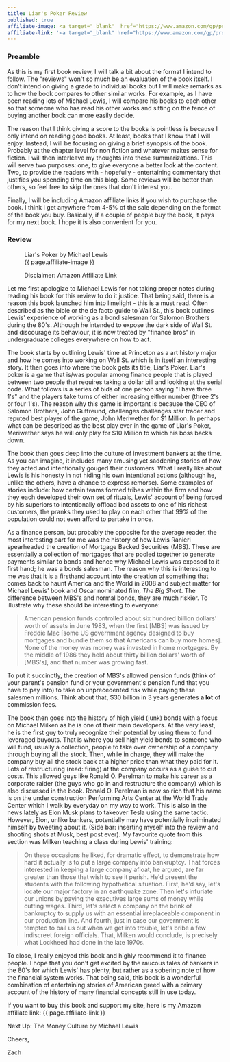 ```yaml
---
title: Liar's Poker Review
published: true
affiliate-image: <a target="_blank"  href="https://www.amazon.com/gp/product/0393246108/ref=as_li_tl?ie=UTF8&camp=1789&creative=9325&creativeASIN=0393246108&linkCode=as2&tag=hervature-20&linkId=4ce94779d75ab1a118ad270dc9574f03"><img src="./img/liars-poker-cover.png" alt="Liar's Poker Cover"/></a>
affiliate-link: '<a target="_blank" href="https://www.amazon.com/gp/product/0393246108/ref=as_li_tl?ie=UTF8&camp=1789&creative=9325&creativeASIN=0393246108&linkCode=as2&tag=hervature-20&linkId=aead78a3925bd13a90ce907cb92ef64c">Liars Poker (25th Anniversary Edition): Rising Through the Wreckage on Wall Street (25th Anniversary Edition)</a>'
---
```


### Preamble

As this is my first book review, I will talk a bit about the format I intend to follow. The "reviews" won't so much be an evaluation of the book itself. I don't intend on giving a grade to individual books but I will make remarks as to how the book compares to other similar works. For example, as I have been reading lots of Michael Lewis, I will compare his books to each other so that someone who has read his other works and sitting on the fence of buying another book can more easily decide.

The reason that I think giving a score to the books is pointless is because I only intend on reading good books. At least, books that I know that I will enjoy. Instead, I will be focusing on giving a brief synopsis of the book. Probably at the chapter level for non fiction and whatever makes sense for fiction. I will then interleave my thoughts into these summarizations. This will serve two purposes: one, to give everyone a better look at the content. Two, to provide the readers with - hopefully - entertaining commentary that justifies you spending time on this blog. Some reviews will be better than others, so feel free to skip the ones that don't interest you.

Finally, I will be including Amazon affiliate links if you wish to purchase the book. I think I get anywhere from 4-5% of the sale depending on the format of the book you buy. Basically, if a couple of people buy the book, it pays for my next book. I hope it is also convenient for you.

### Review

<figure class="book-cover">
  <figcaption>
    Liar's Poker by Michael Lewis
  </figcaption>
  {{ page.affiliate-image }}
  <p class="affiliate-link">Disclaimer: Amazon Affiliate Link</p>
</figure>


Let me first apologize to Michael Lewis for not taking proper notes during reading his book for this review to do it justice. That being said, there is a reason this book launched him into limelight - this is a must read. Often described as the bible or the de facto guide to Wall St., this book outlines Lewis' experience of working as a bond salesman for Salomon Brothers during the 80's. Although he intended to expose the dark side of Wall St. and discourage its behaviour, it is now treated by "finance bros" in undergraduate colleges everywhere on how to act.

The book starts by outlining Lewis' time at Princeton as a art history major and how he comes into working on Wall St. which is in itself an interesting story. It then goes into where the book gets its title, Liar's Poker. Liar's poker is a game that is/was popular among finance people that is played between two people that requires taking a dollar bill and looking at the serial code. What follows is a series of bids of one person saying "I have three 1's" and the players take turns of either increasing either number (three 2's or four 1's). The reason why this game is important is because the CEO of Salomon Brothers, John Gutfreund, challenges challenges star trader and reputed best player of the game, John Meriwether for $1 Million. In perhaps what can be described as the best play ever in the game of Liar's Poker, Meriwether says he will only play for $10 Million to which his boss backs down.

The book then goes deep into the culture of investment bankers at the time. As you can imagine, it includes many amusing yet saddening stories of how they acted and intentionally gouged their customers. What I really like about Lewis is his honesty in not hiding his own intentional actions (although he, unlike the others, have a chance to express remorse). Some examples of stories include: how certain teams formed tribes within the firm and how they each developed their own set of rituals, Lewis' account of being forced by his superiors to intentionally offload bad assets to one of his richest customers, the pranks they used to play on each other that 99% of the population could not even afford to partake in once.

As a finance person, but probably the opposite for the average reader, the most interesting part for me was the history of how Lewis Ranieri spearheaded the creation of Mortgage Backed Securities (MBS). These are essentially a collection of mortgages that are pooled together to generate payments similar to bonds and hence why Michael Lewis was exposed to it first hand; he was a bonds salesman. The reason why this is interesting to me was that it is a firsthand account into the creation of something that comes back to haunt America and the World in 2008 and subject matter for Michael Lewis' book and Oscar nominated film, *The Big Short*. The difference between MBS's and normal bonds, they are much riskier. To illustrate why these should be interesting to everyone:

>American pension funds controlled about six hundred billion dollars' worth of assets in June 1983, when the first [MBS] was issued by Freddie Mac [some US government agency designed to buy mortgages and bundle them so that Americans can buy more homes]. None of the money was money was invested in home mortgages. By the middle of 1986 they held about thirty billion dollars' worth of [MBS's], and that number was growing fast.

To put it succinctly, the creation of MBS's allowed pension funds (think of your parent's pension fund or your government's pension fund that you have to pay into) to take on unprecedented risk while paying these salesmen millions. Think about that, $30 billion in 3 years generates **a lot** of commission fees.

The book then goes into the history of high yield (junk) bonds with a focus on Michael Milken as he is one of their main developers. At the very least, he is the first guy to truly recognize their potential by using them to fund leveraged buyouts. That is where you sell high yield bonds to someone who will fund, usually a collection, people to take over ownership of a company through buying all the stock. Then, while in charge, they will make the company buy all the stock back at a higher price than what they paid for it. Lots of restructuring (read: firing) at the company occurs as a guise to cut costs. This allowed guys like Ronald O. Perelman to make his career as a corporate raider (the guys who go in and restructure the company) which is also discussed in the book. Ronald O. Perelman is now so rich that his name is on the under construction Performing Arts Center at the World Trade Center which I walk by everyday on my way to work. This is also in the news lately as Elon Musk plans to takeover Tesla using the same tactic. However, Elon, unlike bankers, potentially may have potentially incriminated himself by tweeting about it. (Side bar: inserting myself into the review and shooting shots at Musk, best post ever). My favourite quote from this section was Milken teaching a class during Lewis' training:

>On these occasions he liked, for dramatic effect, to demonstrate how hard it actually is to put a large company into bankruptcy. That forces interested in keeping a large company afloat, he argued, are far greater than those that wish to see it perish. He'd present the students with the following hypothetical situation. First, he'd say, let's locate our major factory in an earthquake zone. Then let's infuriate our unions by paying the executives large sums of money while cutting wages. Third, let's select a company on the brink of bankruptcy to supply us with an essential irreplaceable component in our production line. And fourth, just in case our government is tempted to bail us out when we get into trouble, let's bribe a few indiscreet foreign officials. That, Milken would conclude, is precisely what Lockheed had done in the late 1970s.

To close, I really enjoyed this book and highly recommend it to finance people. I hope that you don't get excited by the raucous tales of bankers in the 80's for which Lewis' has plenty, but rather as a sobering note of how the financial system works. That being said, this book is a wonderful combination of entertaining stories of American greed with a primary account of the history of many financial concepts still in use today.

If you want to buy this book and support my site, here is my Amazon affiliate link: {{ page.affiliate-link }}

Next Up: The Money Culture by Michael Lewis

Cheers,

Zach